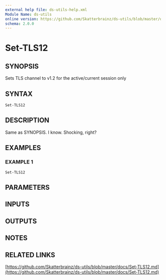 ```yaml
---
external help file: ds-utils-help.xml
Module Name: ds-utils
online version: https://github.com/Skatterbrainz/ds-utils/blob/master/docs/Set-TLS12.md
schema: 2.0.0
---
```


# Set-TLS12

## SYNOPSIS
Sets TLS channel to v1.2 for the active/current session only

## SYNTAX

```
Set-TLS12
```

## DESCRIPTION
Same as SYNOPSIS.
I know.
Shocking, right?

## EXAMPLES

### EXAMPLE 1
```
Set-TLS12
```

## PARAMETERS

## INPUTS

## OUTPUTS

## NOTES

## RELATED LINKS

[https://github.com/Skatterbrainz/ds-utils/blob/master/docs/Set-TLS12.md](https://github.com/Skatterbrainz/ds-utils/blob/master/docs/Set-TLS12.md)

